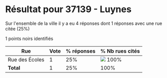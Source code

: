 # Résultat pour 37139 - Luynes

Sur l'ensemble de la ville il y a eu 4 réponses dont 1 réponses avec une rue citée (25%)

1 points noirs identifiés

| Rue | Vote | % réponses | % Nb rues cités|
|-----|------|------------|----------------|
| Rue des Écoles | 1 | 25% | <img src="../../img/bar_100.gif" />&nbsp;100%|
| **Total** | 1 | 25% | 100%|
